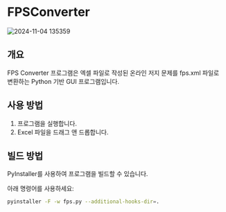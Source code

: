 # FPSConverter

![2024-11-04 135359](https://github.com/user-attachments/assets/fe7c8709-5400-461f-8bcf-b37f5bc9e704)

## 개요
FPS Converter 프로그램은 엑셀 파일로 작성된 온라인 저지 문제를 fps.xml 파일로 변환하는 Python 기반 GUI 프로그램입니다.

## 사용 방법
1. 프로그램을 실행합니다.
2. Excel 파일을 드래그 앤 드롭합니다.

## 빌드 방법
PyInstaller를 사용하여 프로그램을 빌드할 수 있습니다.  
  
아래 명령어를 사용하세요:  

```bash
pyinstaller -F -w fps.py --additional-hooks-dir=.
```
